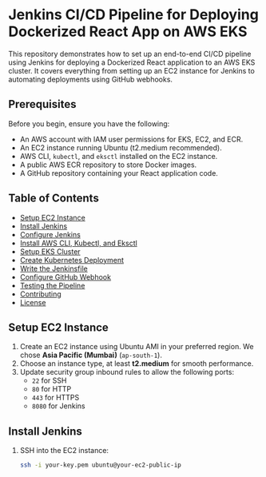 # Jenkins CI/CD Pipeline for Deploying Dockerized React App on AWS EKS

This repository demonstrates how to set up an end-to-end CI/CD pipeline using Jenkins for deploying a Dockerized React application to an AWS EKS cluster. It covers everything from setting up an EC2 instance for Jenkins to automating deployments using GitHub webhooks.

## Prerequisites

Before you begin, ensure you have the following:

- An AWS account with IAM user permissions for EKS, EC2, and ECR.
- An EC2 instance running Ubuntu (t2.medium recommended).
- AWS CLI, `kubectl`, and `eksctl` installed on the EC2 instance.
- A public AWS ECR repository to store Docker images.
- A GitHub repository containing your React application code.

## Table of Contents

- [Setup EC2 Instance](#setup-ec2-instance)
- [Install Jenkins](#install-jenkins)
- [Configure Jenkins](#configure-jenkins)
- [Install AWS CLI, Kubectl, and Eksctl](#install-aws-cli-kubectl-and-eksctl)
- [Setup EKS Cluster](#setup-eks-cluster)
- [Create Kubernetes Deployment](#create-kubernetes-deployment)
- [Write the Jenkinsfile](#write-the-jenkinsfile)
- [Configure GitHub Webhook](#configure-github-webhook)
- [Testing the Pipeline](#testing-the-pipeline)
- [Contributing](#contributing)
- [License](#license)

## Setup EC2 Instance

1. Create an EC2 instance using Ubuntu AMI in your preferred region. We chose **Asia Pacific (Mumbai)** (`ap-south-1`).
2. Choose an instance type, at least **t2.medium** for smooth performance.
3. Update security group inbound rules to allow the following ports:
   - `22` for SSH
   - `80` for HTTP
   - `443` for HTTPS
   - `8080` for Jenkins

## Install Jenkins

1. SSH into the EC2 instance:
   ```bash
   ssh -i your-key.pem ubuntu@your-ec2-public-ip
